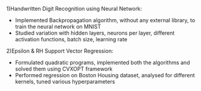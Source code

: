 1)Handwritten Digit Recognition using Neural Network: 
- Implemented Backpropagation algorithm, without any external library, to train the neural network on MNIST
- Studied variation with hidden layers, neurons per layer, different activation functions, batch size, learning rate

2)Epsilon & RH Support Vector Regression:
- Formulated quadratic programs, implemented both the algorithms and solved them using CVXOPT framework
- Performed regression on Boston Housing dataset, analysed for different kernels, tuned various hyperparameters

